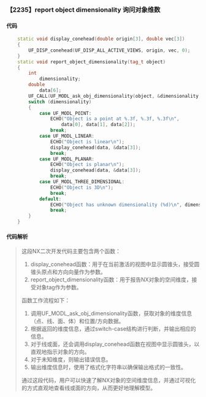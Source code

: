 ### 【2235】report object dimensionality 询问对象维数

#### 代码

```cpp
    static void display_conehead(double origin[3], double vec[3])  
    {  
        UF_DISP_conehead(UF_DISP_ALL_ACTIVE_VIEWS, origin, vec, 0);  
    }  
    static void report_object_dimensionality(tag_t object)  
    {  
        int  
            dimensionality;  
        double  
            data[6];  
        UF_CALL(UF_MODL_ask_obj_dimensionality(object, &dimensionality, data));  
        switch (dimensionality)  
        {  
            case UF_MODL_POINT:  
                ECHO("Object is a point at %.3f, %.3f, %.3f\n",  
                    data[0], data[1], data[2]);  
                break;  
            case UF_MODL_LINEAR:  
                ECHO("Object is linear\n");  
                display_conehead(data, &data[3]);  
                break;  
            case UF_MODL_PLANAR:  
                ECHO("Object is planar\n");  
                display_conehead(data, &data[3]);  
                break;  
            case UF_MODL_THREE_DIMENSIONAL:  
                ECHO("Object is 3D\n");  
                break;  
            default:  
                ECHO("Object has unknown dimensionality (%d)\n", dimensionality);  
                break;  
        }  
    }

```

#### 代码解析

> 这段NX二次开发代码主要包含两个函数：
>
> 1. display_conehead函数：用于在当前激活的视图中显示圆锥头，接受圆锥头原点和方向向量作为参数。
> 2. report_object_dimensionality函数：用于报告NX对象的空间维度，接受对象tag作为参数。
>
> 函数工作流程如下：
>
> 1. 调用UF_MODL_ask_obj_dimensionality函数，获取对象的维度信息（点、线、面、体）和位置/方向数据。
> 2. 根据返回的维度信息，通过switch-case结构进行判断，并输出相应的信息。
> 3. 对于线或面，还会调用display_conehead函数在视图中显示圆锥头，以直观地指示对象的方向。
> 4. 对于未知维度，则输出错误信息。
> 5. 输出维度信息时，使用了格式化字符串以确保输出格式的一致性。
>
> 通过这段代码，用户可以快速了解NX对象的空间维度信息，并通过可视化的方式直观地查看线或面的方向，从而更好地理解模型。
>
